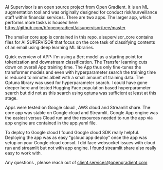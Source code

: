AI Supervisor is an open source project from Open Gradient. It is an ML augmentation tool and was originally designed for conduct risk/surveillance staff within financial services. There are two apps. The larger app, which performs more tasks is housed here https://github.com/bfopengradient/aisupervisor/tree/master

The smaller core app is contained in this repo.
aisupervisor_core contains files for AI SUPERVISOR that focus on the core task of classifying contents of an email using deep learning ML libraries.  

Quick overview of APP: I'm using a Bert model as a starting point for tokenization and downstream classification. The Transfer learning cuts down on overall App training time. The App thus only fine-tunes the transformer models and even with hyperparameter search the training time is reduced to minutes albeit with a small amount of training data. The Optuna library was used for hyperparameter search. I could have gone deeper here and tested Hugging Face population based hyperparameter search but did not as this search using optuna was sufficient at least at this stage.  

Apps were tested on Google cloud , AWS cloud and Streamlit share. The core app was stable on Google cloud and Streamlit. Google App engine was the easiest versus Cloud run and the resources needed to run the app via app engine are contained in the app.yaml file.  

To deploy to Google cloud I found Google cloud SDK really helpful. Deploying the app was as easy "gcloud app deploy" once the app was setup on your Google cloud consol. I did face websocket issues with cloud run and streamlit but not with app engine. I found streamlit share also really easy to work with.  

Any questions ,  please reach out of client.services@opengradient.com 




